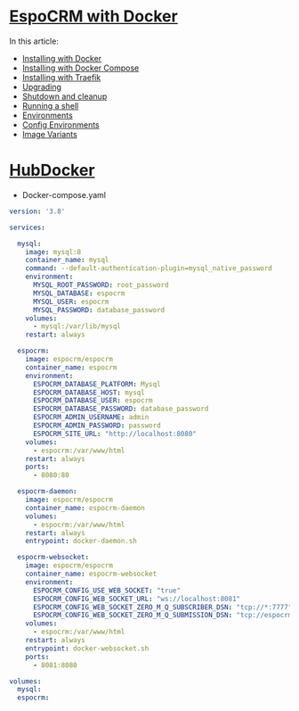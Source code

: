 # [EspoCRM with Docker](https://docs.espocrm.com/administration/docker/installation/#espocrm-with-docker)

In this article:

- [Installing with Docker](https://docs.espocrm.com/administration/docker/installation/#install-espocrm-with-docker)
- [Installing with Docker Compose](https://docs.espocrm.com/administration/docker/installation/#install-espocrm-with-docker-compose)
- [Installing with Traefik](https://docs.espocrm.com/administration/docker/installation/#install-espocrm-with-traefik)
- [Upgrading](https://docs.espocrm.com/administration/docker/installation/#upgrading)
- [Shutdown and cleanup](https://docs.espocrm.com/administration/docker/installation/#shutdown-and-cleanup-containers)
- [Running a shell](https://docs.espocrm.com/administration/docker/installation/#running-a-shell)
- [Environments](https://docs.espocrm.com/administration/docker/installation/#installation-environments)
- [Config Environments](https://docs.espocrm.com/administration/docker/installation/#config-environments)
- [Image Variants](https://docs.espocrm.com/administration/docker/installation/#image-variants)



# [HubDocker](https://hub.docker.com/r/espocrm/espocrm/tags)

- Docker-compose.yaml

```yaml
version: '3.8'

services:

  mysql:
    image: mysql:8
    container_name: mysql
    command: --default-authentication-plugin=mysql_native_password
    environment:
      MYSQL_ROOT_PASSWORD: root_password
      MYSQL_DATABASE: espocrm
      MYSQL_USER: espocrm
      MYSQL_PASSWORD: database_password
    volumes:
      - mysql:/var/lib/mysql
    restart: always

  espocrm:
    image: espocrm/espocrm
    container_name: espocrm
    environment:
      ESPOCRM_DATABASE_PLATFORM: Mysql
      ESPOCRM_DATABASE_HOST: mysql
      ESPOCRM_DATABASE_USER: espocrm
      ESPOCRM_DATABASE_PASSWORD: database_password
      ESPOCRM_ADMIN_USERNAME: admin
      ESPOCRM_ADMIN_PASSWORD: password
      ESPOCRM_SITE_URL: "http://localhost:8080"
    volumes:
      - espocrm:/var/www/html
    restart: always
    ports:
      - 8080:80

  espocrm-daemon:
    image: espocrm/espocrm
    container_name: espocrm-daemon
    volumes:
      - espocrm:/var/www/html
    restart: always
    entrypoint: docker-daemon.sh

  espocrm-websocket:
    image: espocrm/espocrm
    container_name: espocrm-websocket
    environment:
      ESPOCRM_CONFIG_USE_WEB_SOCKET: "true"
      ESPOCRM_CONFIG_WEB_SOCKET_URL: "ws://localhost:8081"
      ESPOCRM_CONFIG_WEB_SOCKET_ZERO_M_Q_SUBSCRIBER_DSN: "tcp://*:7777"
      ESPOCRM_CONFIG_WEB_SOCKET_ZERO_M_Q_SUBMISSION_DSN: "tcp://espocrm-websocket:7777"
    volumes:
      - espocrm:/var/www/html
    restart: always
    entrypoint: docker-websocket.sh
    ports:
      - 8081:8080

volumes:
  mysql:
  espocrm:
```

